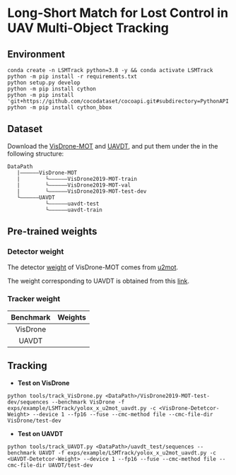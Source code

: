 # Long-Short Match for Lost Control in UAV Multi-Object Tracking

## Environment
```
conda create -n LSMTrack python=3.8 -y && conda activate LSMTrack
python -m pip install -r requirements.txt
python setup.py develop
python -m pip install cython
python -m pip install 'git+https://github.com/cocodataset/cocoapi.git#subdirectory=PythonAPI'
python -m pip install cython_bbox
```

## Dataset
Download the [VisDrone-MOT](https://github.com/VisDrone/VisDrone-Dataset) and [UAVDT](https://sites.google.com/view/grli-uavdt/%E9%A6%96%E9%A1%B5), and put them under the <DataPath> in the following structure:
```
DataPath   
   |——————VisDrone-MOT
   |        └——————VisDrone2019-MOT-train
   |        └——————VisDrone2019-MOT-val
   |        └——————VisDrone2019-MOT-test-dev
   └——————UAVDT
            └——————uavdt-test
            └——————uavdt-train
```

## Pre-trained weights
### Detector weight
The detector [weight](https://drive.google.com/drive/folders/1MTtu_gbvK7akKjr3cLNlX28L80fcSFQV) of VisDrone-MOT comes from [u2mot](https://github.com/alibaba/u2mot).

The weight corresponding to UAVDT is obtained from this [link](https://drive.google.com/file/d/19Uvi5d3qSkxmixIXPOcLAm-dh_2YjWo_/view?usp=sharing).
### Tracker weight
| Benchmark |  Weights |
|:---------:|:--------:|
|  VisDrone |  |
|   UAVDT   |  |

## Tracking
* **Test on VisDrone**
```
python tools/track_VisDrone.py <DataPath>/VisDrone2019-MOT-test-dev/sequences --benchmark VisDrone -f exps/example/LSMTrack/yolox_x_u2mot_uavdt.py -c <VisDrone-Detetcor-Weight> --device 1 --fp16 --fuse --cmc-method file --cmc-file-dir VisDrone/test-dev
```
* **Test on UAVDT**
```
python tools/track_UAVDT.py <DataPath>/uavdt_test/sequences --benchmark UAVDT -f exps/example/LSMTrack/yolox_x_u2mot_uavdt.py -c <UAVDT-Detetcor-Weight> --device 1 --fp16 --fuse --cmc-method file --cmc-file-dir UAVDT/test-dev
```
